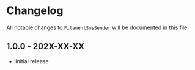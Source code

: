# Changelog

All notable changes to `FilamentSmsSender` will be documented in this file.

## 1.0.0 - 202X-XX-XX

- initial release
